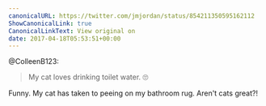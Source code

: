 ```yaml
---
canonicalURL: https://twitter.com/jmjordan/status/854211350595162112
ShowCanonicalLink: true
CanonicalLinkText: View original on
date: 2017-04-18T05:53:51+00:00
---
```

@ColleenB123:

> My cat loves drinking toilet water. 🙄

Funny. My cat has taken to peeing on my bathroom rug. Aren't cats great?!